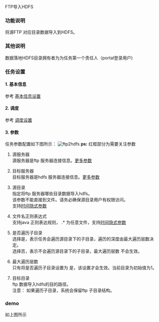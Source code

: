 FTP导入HDFS

### 功能说明
将源FTP 对应目录数据导入到HDFS。

### 其他说明
数据落地HDFS目录拥有者为为任务第一个责任人（portal登录用户)

### 任务设置
#### 1. 基本信息  
参考 [基本信息设置](/workflow/workflow/runnerBasicInfo.md)  

#### 2. 调度  
参考 [调度设置](/workflow/workflow/runnerCycle.md)

#### 3. 参数
任务参数配置如下图所示：
![ftp2hdfs](/workflow/workflow/images/ftp.png)
__ps:__ 红框部分为需要关注参数  
1. 源服务器  
源服务器是ftp 服务器连接信息。[更多参数](/workflow/services/readme.md)  

2. 目标服务器  
目标服务器是hdfs 服务器连接信息。[更多参数](/workflow/services/readme.md)  

3. 源目录  
指定将ftp 服务器哪些目录数据导入hdfs。  
该参数不能直接到文件。请务必确保源目录用户有权限访问。  
支持[时间隐式参数](/workflow/workflow/more/implicitVariable.md)

4. 文件名正则表达式  
支持java 正则表达规则， .* 为任意文件，支持[时间隐式参数](/workflow/workflow/more/implicitVariable.md)  

5. 是否遍历子目录  
选择是，表示任务会遍历源目录下的子目录，遍历的深度由最大遍历层数决定。  
选择否，表示不会遍历源目录下的子目录，最大遍历层数 不会生效。  

6. 最大遍历层数  
只有将是否遍历子目录设置为 是，该设置才会生效。当前目录为初始值为1。  

7. 目标目录  
ftp 数据导入hdfs的目的路径。  
注意：  如果遍历子目录，系统会保留ftp 子目录结构。

### demo
如上图所示
